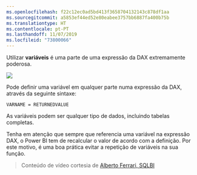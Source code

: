 ```yaml
---
ms.openlocfilehash: f22c12ec0ad5bd413f3658704132143c878df1aa
ms.sourcegitcommit: a5853ef44ed52e80eabee3757bb6887fa400b75b
ms.translationtype: HT
ms.contentlocale: pt-PT
ms.lasthandoff: 11/07/2019
ms.locfileid: "73800066"
---
```

Utilizar **variáveis** é uma parte de uma expressão da DAX extremamente poderosa.

![](media/7-4-dax-expressions/dax-variables_1.png)

Pode definir uma variável em qualquer parte numa expressão da DAX, através da seguinte sintaxe:

    VARNAME = RETURNEDVALUE

As variáveis podem ser qualquer tipo de dados, incluindo tabelas completas.

Tenha em atenção que sempre que referencia uma variável na expressão DAX, o Power BI tem de recalcular o valor de acordo com a definição. Por este motivo, é uma boa prática evitar a repetição de variáveis na sua função.

> Conteúdo de vídeo cortesia de [Alberto Ferrari, SQLBI](https://www.sqlbi.com/learning-dax)
> 
> 

